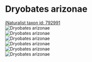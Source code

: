 
Dryobates arizonae
==================
  
[iNaturalist taxon id: 792991](https://www.inaturalist.org/taxa/792991)  
![Dryobates arizonae](https://inaturalist-open-data.s3.amazonaws.com/photos/99726191/medium.jpeg)  
![Dryobates arizonae](https://inaturalist-open-data.s3.amazonaws.com/photos/99102532/medium.jpeg)  
![Dryobates arizonae](https://inaturalist-open-data.s3.amazonaws.com/photos/99102509/medium.jpeg)  
![Dryobates arizonae](https://inaturalist-open-data.s3.amazonaws.com/photos/99726191/medium.jpeg)  
![Dryobates arizonae](https://inaturalist-open-data.s3.amazonaws.com/photos/99102532/medium.jpeg)  
![Dryobates arizonae](https://inaturalist-open-data.s3.amazonaws.com/photos/99102509/medium.jpeg)
